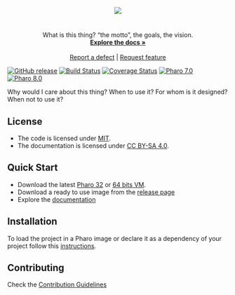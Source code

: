 <p align="center"><img src="assets/logos/128x128.png">
 <h1 align="center"><PROJECT_NAME></h1>
  <p align="center">
    What is this thing? “the motto”, the goals, the vision.
    <br>
    <a href="docs/"><strong>Explore the docs »</strong></a>
    <br>
    <br>
    <a href="https://github.com/<OWNER>/<REPO_NAME>/issues/new?labels=Type%3A+Defect">Report a defect</a>
    |
    <a href="https://github.com/<OWNER>/<REPO_NAME>/issues/new?labels=Type%3A+Feature">Request feature</a>
  </p>
</p>

[![GitHub release](https://img.shields.io/github/release/<OWNER>/<REPO_NAME>.svg)](https://github.com/<OWNER>/<REPO_NAME>/releases/latest)
[![Build Status](https://github.com/<OWNER>/<REPO_NAME>/workflows/Build/badge.svg?branch=<DEFAULT_BRANCH)](https://github.com/<OWNER>/<REPO_NAME>/actions?query=workflow%3ABuild)
[![Coverage Status](https://codecov.io/github/<OWNER>/<REPO_NAME>/coverage.svg?branch=<DEFAULT_BRANCH>)](https://codecov.io/gh/<OWNER>/<REPO_NAME>/branch/<DEFAULT_BRANCH>)
[![Pharo 7.0](https://img.shields.io/badge/Pharo-7.0-informational)](https://pharo.org)
[![Pharo 8.0](https://img.shields.io/badge/Pharo-8.0-informational)](https://pharo.org)


Why would I care about this thing? When to use it? For whom is it designed? When not to use it?

## License

- The code is licensed under [MIT](LICENSE).
- The documentation is licensed under [CC BY-SA 4.0](http://creativecommons.org/licenses/by-sa/4.0/).

## Quick Start

- Download the latest [Pharo 32](https://get.pharo.org/) or [64 bits VM](https://get.pharo.org/64/).
- Download a ready to use image from the [release page](https://github.com/<OWNER>/<REPO_NAME>/releases/latest)
- Explore the [documentation](docs/)

## Installation

To load the project in a Pharo image or declare it as a dependency of your project follow this [instructions](docs/Installation.md).

## Contributing

Check the [Contribution Guidelines](CONTRIBUTING.md)

